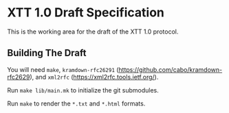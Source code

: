 XTT 1.0 Draft Specification
===========================

This is the working area for the draft of the XTT 1.0 protocol.


Building The Draft
------------------

You will need `make`, `kramdown-rfc26291`
(https://github.com/cabo/kramdown-rfc2629), and `xml2rfc`
(https://xml2rfc.tools.ietf.org/).

Run `make lib/main.mk` to initialize the git submodules.

Run `make` to render the `*.txt` and `*.html` formats.
